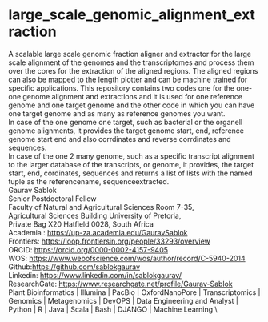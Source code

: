 # large_scale_genomic_alignment_extraction
A scalable large scale genomic fraction aligner and extractor for the large scale alignment of the genomes and the transcriptomes and process them over the cores for the extraction of the aligned regions. The aligned regions can also be mapped to the length plotter and can be machine trained for specific applications. This repository contains two codes one for the one-one genome alignment and extractions and it is used for one reference genome and one target genome and the other code in which you can have one target genome and as many as reference genomes you want. \
In case of the one genome one target, such as bacterial or the organell genome alignments, it provides the target genome start, end, reference genome start end and also corrdinates and reverse corrdinates and sequences. \
In case of the one 2 many genome, such as a specific transcript alignment to the larger database of the transcripts, or genome, it provides, the target start, end, cordinates, sequences and returns a list of lists with the named tuple as the referencename, sequenceextracted. \
Gaurav Sablok \
Senior Postdoctoral Fellow \
Faculty of Natural and Agricultural Sciences Room 7-35, \
Agricultural Sciences Building University of Pretoria, \
Private Bag X20 Hatfield 0028, South Africa \
Academia : https://up-za.academia.edu/GauravSablok \
Frontiers: https://loop.frontiersin.org/people/33293/overview \
ORCID: https://orcid.org/0000-0002-4157-9405 \
WOS: https://www.webofscience.com/wos/author/record/C-5940-2014 \
Github:https://github.com/sablokgaurav \
Linkedin: https://www.linkedin.com/in/sablokgaurav/ \
ResearchGate: https://www.researchgate.net/profile/Gaurav-Sablok \
Plant Bioinformatics | Illumina | PacBio | OxfordNanoPore | Transcriptomics | \
Genomics | Metagenomics | DevOPS | Data Engineering and Analyst | \
Python | R | Java | Scala | Bash | DJANGO | Machine Learning \
